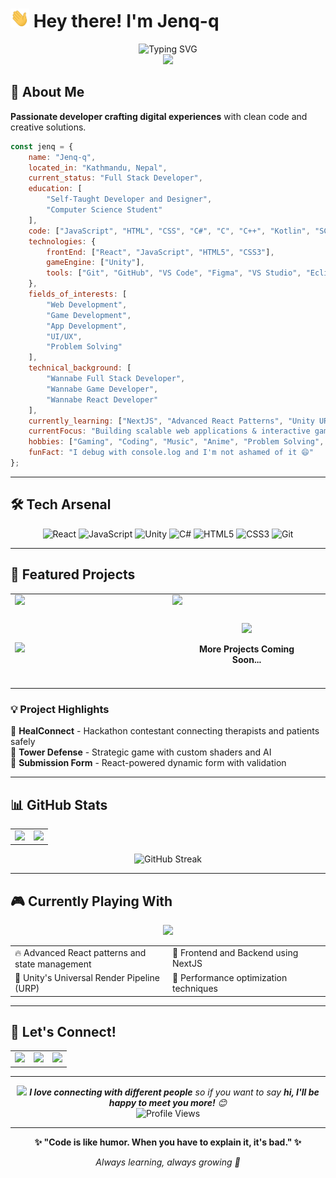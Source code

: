 # <img src="https://raw.githubusercontent.com/ABSphreak/ABSphreak/master/gifs/Hi.gif" width="30px" height="30px"> Hey there! I'm Jenq-q

<div align="center">
  <img src="https://readme-typing-svg.herokuapp.com?font=Fira+Code&size=24&duration=2000&pause=1000&color=FF6B6B&center=true&vCenter=true&width=500&lines=Full+Stack+Developer;Game+Developer;Problem+Solver;Code+Craftsman" alt="Typing SVG" />
</div>

<div align="center">
  <img src="https://media1.giphy.com/media/v1.Y2lkPTc5MGI3NjExbmh2NzExa3k0Z2c4Ym9wbnp5OGoxdGhrczg5emJ4bmY3YjJ4Z3BrNCZlcD12MV9pbnRlcm5hbF9naWZfYnlfaWQmY3Q9Zw/KWscyl3Uo9eCGRdWvN/giphy.gif" width="400"/>
</div>

## 🎯 About Me

**Passionate developer crafting digital experiences** with clean code and creative solutions.

```javascript
const jenq = {
    name: "Jenq-q",
    located_in: "Kathmandu, Nepal",
    current_status: "Full Stack Developer",
    education: [
        "Self-Taught Developer and Designer",
        "Computer Science Student"
    ],
    code: ["JavaScript", "HTML", "CSS", "C#", "C", "C++", "Kotlin", "SCSS", "Java", "Python"],
    technologies: {
        frontEnd: ["React", "JavaScript", "HTML5", "CSS3"],
        gameEngine: ["Unity"],
        tools: ["Git", "GitHub", "VS Code", "Figma", "VS Studio", "Eclipse", "Android Studio", "Firebase"]
    },
    fields_of_interests: [
        "Web Development",
        "Game Development",
        "App Development",
        "UI/UX",
        "Problem Solving"
    ],
    technical_background: [
        "Wannabe Full Stack Developer",
        "Wannabe Game Developer",
        "Wannabe React Developer"
    ],
    currently_learning: ["NextJS", "Advanced React Patterns", "Unity URP"],
    currentFocus: "Building scalable web applications & interactive games",
    hobbies: ["Gaming", "Coding", "Music", "Anime", "Problem Solving", "Watching shows and movies", "Snacking"],
    funFact: "I debug with console.log and I'm not ashamed of it 😄"
};
```

---

## 🛠️ Tech Arsenal

<div align="center">

![React](https://img.shields.io/badge/-React-61DAFB?style=flat-square&logo=react&logoColor=black)
![JavaScript](https://img.shields.io/badge/-JavaScript-F7DF1E?style=flat-square&logo=javascript&logoColor=black)
![Unity](https://img.shields.io/badge/-Unity-000000?style=flat-square&logo=unity&logoColor=white)
![C#](https://img.shields.io/badge/-C%23-239120?style=flat-square&logo=c-sharp&logoColor=white)
![HTML5](https://img.shields.io/badge/-HTML5-E34F26?style=flat-square&logo=html5&logoColor=white)
![CSS3](https://img.shields.io/badge/-CSS3-1572B6?style=flat-square&logo=css3&logoColor=white)
![Git](https://img.shields.io/badge/-Git-F05032?style=flat-square&logo=git&logoColor=white)

</div>

---

## 🚀 Featured Projects

<div align="center">
  <table>
    <tr>
      <td width="50%">
        <a href="https://github.com/TinyCoders-q-q/HealConnect">
          <img src="https://github-readme-stats.vercel.app/api/pin/?username=TinyCoders-q-q&repo=HealConnect&theme=radical&border_color=FF6B6B" width="100%"/>
        </a>
      </td>
      <td width="50%">
        <a href="https://github.com/Jenq-q/Tower-Defense">
          <img src="https://github-readme-stats.vercel.app/api/pin/?username=Jenq-q&repo=Tower-Defense&theme=radical&border_color=FF6B6B" width="100%"/>
        </a>
      </td>
    </tr>
    <tr>
      <td width="50%">
        <a href="https://github.com/Jenq-q/Submission-Form">
          <img src="https://github-readme-stats.vercel.app/api/pin/?username=Jenq-q&repo=Submission-Form&theme=radical&border_color=FF6B6B" width="100%"/>
        </a>
      </td>
      <td width="50%">
        <div align="center" style="padding: 20px;">
          <img src="https://media.giphy.com/media/QssGEmpkyEOhBCb7e1/giphy.gif" width="120"/>
          <p><strong>More Projects Coming Soon...</strong></p>
        </div>
      </td>
    </tr>
  </table>
</div>

### 💡 Project Highlights

🏥 **HealConnect** - Hackathon contestant connecting therapists and patients safely  
🗼 **Tower Defense** - Strategic game with custom shaders and AI  
📝 **Submission Form** - React-powered dynamic form with validation  

---

## 📊 GitHub Stats

<div align="center">
  <table>
    <tr>
      <td width="50%">
        <img src="https://github-readme-stats.vercel.app/api?username=Jenq-q&show_icons=true&theme=radical&include_all_commits=true&count_private=true&border_color=FF6B6B" width="100%"/>
      </td>
      <td width="50%">
        <img src="https://github-readme-stats.vercel.app/api/top-langs/?username=Jenq-q&layout=compact&langs_count=6&theme=radical&border_color=FF6B6B&hide=hlsl,shaderlab" width="100%"/>
      </td>
    </tr>
  </table>
</div>

<div align="center">
  <img src="https://github-readme-streak-stats.herokuapp.com/?user=Jenq-q&theme=radical&border=FF6B6B" alt="GitHub Streak" />
</div>

---

## 🎮 Currently Playing With

<div align="center">
  <img src="https://media3.giphy.com/media/v1.Y2lkPTc5MGI3NjExNXBtYjhwOWVvcW04aDR3ZXBobGFxYjM3Z28waDV4bTRidW1oaTIxciZlcD12MV9pbnRlcm5hbF9naWZfYnlfaWQmY3Q9Zw/RbtJJPft2P7rcpbBdb/giphy.gif" width="300"/>
</div>

<div align="center">
  <table>
    <tr>
      <td width="50%">
        🔥 Advanced React patterns and state management
      </td>
      <td width="50%">
        🔧 Frontend and Backend using NextJS
      </td>
    </tr>
    <tr>
      <td width="50%">
        🎯 Unity's Universal Render Pipeline (URP)
      </td>
      <td width="50%">
        🚀 Performance optimization techniques
      </td>
    </tr>
  </table>
</div>

---

## 🤝 Let's Connect!

<div align="center">
  <table>
    <tr>
      <td align="center">
        <a href="https://www.instagram.com/jen.q_q/profilecard/?igsh=MW5weHRudmRrZm1zNQ==">
          <img src="https://img.shields.io/badge/-Instagram-E4405F?style=for-the-badge&logo=instagram&logoColor=white"/>
        </a>
      </td>
      <td align="center">
        <a href="https://github.com/Jenq-q">
          <img src="https://img.shields.io/badge/-GitHub-181717?style=for-the-badge&logo=github&logoColor=white"/>
        </a>
      </td>
      <td align="center">
        <a href="mailto:adhikarijenish623@gmail.com">
          <img src="https://img.shields.io/badge/-Email-D14836?style=for-the-badge&logo=gmail&logoColor=white"/>
        </a>
      </td>
    </tr>
  </table>
</div>

---

<div align="center">
  <img src="https://media.giphy.com/media/LnQjpWaON8nhr21vNW/giphy.gif" width="60"> <em><b>I love connecting with different people</b> so if you want to say <b>hi, I'll be happy to meet you more!</b> 😊</em>
</div>

<div align="center">
  <img src="https://komarev.com/ghpvc/?username=Jenq-q&color=ff6b6b&style=flat-square" alt="Profile Views" />
</div>

---

<div align="center">
  <p><b>✨ "Code is like humor. When you have to explain it, it's bad." ✨</b></p>
  <p><i>Always learning, always growing 🌱</i></p>
</div>
